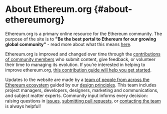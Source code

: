 # About Ethereum.org {#about-ethereumorg}

Ethereum.org is a primary online resource for the Ethereum community. The purpose of the site is to **"Be the best portal to Ethereum for our growing global community"** - read more about what this means [here](https://github.com/ethereum/ethereum-org-website/blob/dev/purpose.md).

Ethereum.org is improved and changed over time through the [contributions of community members](https://github.com/ethereum/ethereum-org-website#contributors) who submit content, give feedback, or volunteer their time to managing its evolution. If you’re interested in helping to improve ethereum.org, [this contribution guide will help you get started](https://github.com/ethereum/ethereum-org-website).

Updates to the website are made by a [team of people from across the Ethereum ecosystem](https://github.com/ethereum/ethereum-org-website#contributors) guided by our [design principles](https://github.com/ethereum/ethereum-org-website/blob/dev/design-principles.md). This team includes project managers, developers, designers, marketing and communications, and subject matter experts. Community input informs every decision: raising questions in [issues](https://github.com/ethereum/ethereum-org-website/issues), [submitting pull requests](https://github.com/ethereum/ethereum-org-website/pulls), or [contacting the team](https://twitter.com/ethdotorg) is always helpful!

<Roadmap />
